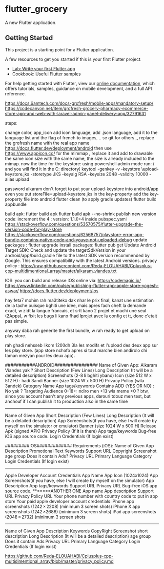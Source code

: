 # flutter_grocery

A new Flutter application.

## Getting Started

This project is a starting point for a Flutter application.

A few resources to get you started if this is your first Flutter project:

- [Lab: Write your first Flutter app](https://flutter.dev/docs/get-started/codelab)
- [Cookbook: Useful Flutter samples](https://flutter.dev/docs/cookbook)

For help getting started with Flutter, view our
[online documentation](https://flutter.dev/docs), which offers tutorials,
samples, guidance on mobile development, and a full API reference.


https://docs.6amtech.com/docs-grofresh/mobile-apps/mandatory-setup/
https://codecanyon.net/item/grofresh-grocery-pharmacy-ecommerce-store-app-and-web-with-laravel-admin-panel-delivery-app/32791631


steps:

change color, app_icon add icon language, add .json language, add it to the language list and the flag of french to images, 
.. se git for others ,,
replace the grofresh name with the real app name
https://docs.flutter.dev/deployment/android
then use https://www.appicon.co/ for the mimmap , replace it and add to drawable the same icon size with the same name, the size is already included to the mimap.
now the time for the keystore:
using powershell admin mode run: ( and you will find it in the C: directory)
keytool -genkey -v -keystore \upload-keystore.jks -storetype JKS -keyalg RSA -keysize 2048 -validity 10000   -alias upload

password alkaram
don't forget to put your upload-keystore into android/app even you put storeFile=upload-keystore.jks in the key-property
add the key-property file into android
flutter clean (to apply gradle updates)
flutter build appbundle

build apk:
flutter build apk
flutter build apk --no-shrink
publish new version code: increment the 4 : version: 1.1.0+4 inside pubspec.yaml
https://stackoverflow.com/questions/53570575/flutter-upgrade-the-version-code-for-play-store
https://stackoverflow.com/questions/62568757/playstore-error-app-bundle-contains-native-code-and-youve-not-uploaded-debug
update packages : flutter upgrade
install packages: flutter pub get
Update Android Target SDK: Check and update the targetSdkVersion in your android/app/build.gradle file to the latest SDK version recommended by Google. This ensures compatibility with the latest Android versions.
privacy policy : 
https://raw.githubusercontent.com/Reda-ELOUAHABI/Cplusplus-cpp-multidimentional_array/master/alkaram_viandes.txt

IOS:
you can build and release IOS online via: https://codemagic.io/
https://www.linkedin.com/pulse/publishing-flutter-app-apple-store-yogesh-aswar/
https://docs.flutter.dev/deployment/ios



hay feta7
mohim rah ma3titekx dak nhar le prix final, kanat une estimation de la tache puisque bghiti une idee,
mais apres fach cheft la demande exact, w zidt la langue francais, et srtt kano 2 projet et machi une seul (2Apps),
w fixit les bugs li kano fhad lprojet avec la config et tt, donc c'etait pas simple.

anyway daba rah generite the first bundle, w rah ready to get upload on play store.

rah ghadi nehsseb likom 1200dh 3la les modifs et l'upload des deux app sur les play store.
(app store nchofo apres si tout marche bien andirolo chi taman mezyan pour les deux app).

###########ANDROID################
Name of Given App: Alkaram Viandes yak ?
Short Description (Few Lines)
Long Description (It will be a detailed description)
Screenshots (2-8 li bghiti ybano)
Icon (size 512 W x 512 H) : hadi 3andi
Banner (size 1024 W x 500 H)
Privacy Policy (wila 3andek)
Category Name
App tags/keywords
Contains ADD (YES OR NO) : No yak ?
Targeting Audience 0-18+: ndiro men +13 wla meme +0 ?
btw, since you account hasn't any previous apps, darouri tdouz men test, but anchouf if I can publish it to production also in the same time
******************
Name of Given App
Short Description (Few Lines)
Long Description (It will be a detailed description)
App Screenshots(if you have, else I will create by myself on the simulator or emulator)
Banner (size 1024 W x 500 H)
Release Apk (signed APK)
Privacy Policy (If it is there)
App tags/keywords
Bug-free iOS app source code.
Login Credentials (If login exist)

#########IOS#############
 Requirements (iOS):
Name of Given App
Description
Promotional Text
Keywords
Support URL
Copyright
Screenshot
age group
Does it contain Ads?
Privacy URL
Primary Language
Category
Login Credentials (If login exist)
*************
Apple Developer Account Credentials
App Name
App Icon (1024x1024)
App Screenshots(if you have, else I will create by myself on the simulator)
App Description
App tags/keywords
Support URL
Privacy URL
Bug-free iOS app source code.
*******ANOTHER ONE
App name
App description
Support URL
Privacy Policy URL
Your phone number with country code to put in app store
Your paid apple developer account credentials
iPhone app screenshots (1242 × 2208) (minimum 3 screen shots)
iPhone X app screenshots (1242 ×2688) (minimum 3 screen shots)
iPad app screenshots (2048 × 2732) (minimum 3 screen shots
***********************
Name of Given App
Description
Keywords
CopyRight
Screenshot
short description
Long Description (It will be a detailed description)
age group
Does it contain Ads
Privacy URL
Primary Language
Category
Login Credentials (If login exist)

https://github.com/Reda-ELOUAHABI/Cplusplus-cpp-multidimentional_array/blob/master/privacy_policy.md
